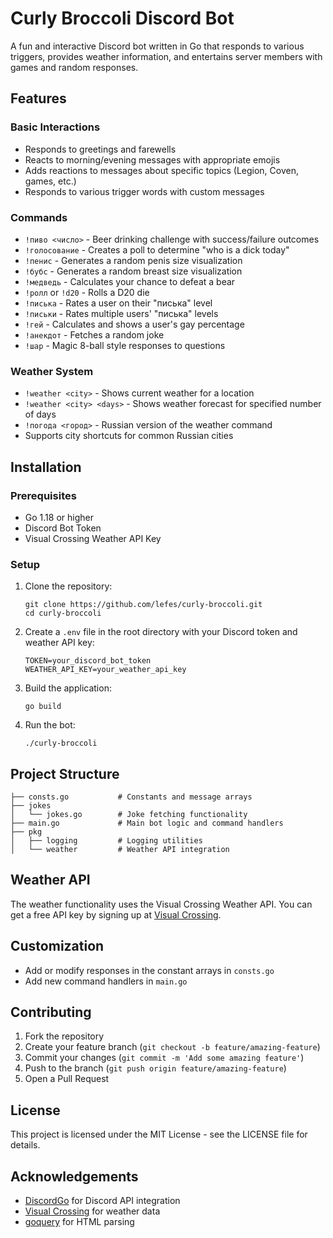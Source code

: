 # Curly Broccoli Discord Bot

A fun and interactive Discord bot written in Go that responds to various triggers, provides weather information, and entertains server members with games and random responses.

## Features

### Basic Interactions
- Responds to greetings and farewells
- Reacts to morning/evening messages with appropriate emojis
- Adds reactions to messages about specific topics (Legion, Coven, games, etc.)
- Responds to various trigger words with custom messages

### Commands
- `!пиво <число>` - Beer drinking challenge with success/failure outcomes
- `!голосование` - Creates a poll to determine "who is a dick today"
- `!пенис` - Generates a random penis size visualization
- `!бубс` - Generates a random breast size visualization
- `!медведь` - Calculates your chance to defeat a bear
- `!ролл` or `!d20` - Rolls a D20 die
- `!писька` - Rates a user on their "писька" level
- `!письки` - Rates multiple users' "писька" levels
- `!гей` - Calculates and shows a user's gay percentage
- `!анекдот` - Fetches a random joke
- `!шар` - Magic 8-ball style responses to questions

### Weather System
- `!weather <city>` - Shows current weather for a location
- `!weather <city> <days>` - Shows weather forecast for specified number of days
- `!погода <город>` - Russian version of the weather command
- Supports city shortcuts for common Russian cities

## Installation

### Prerequisites
- Go 1.18 or higher
- Discord Bot Token
- Visual Crossing Weather API Key

### Setup
1. Clone the repository:
   ```
   git clone https://github.com/lefes/curly-broccoli.git
   cd curly-broccoli
   ```

2. Create a `.env` file in the root directory with your Discord token and weather API key:
   ```
   TOKEN=your_discord_bot_token
   WEATHER_API_KEY=your_weather_api_key
   ```

3. Build the application:
   ```
   go build
   ```

4. Run the bot:
   ```
   ./curly-broccoli
   ```

## Project Structure

```
├── consts.go           # Constants and message arrays
├── jokes
│   └── jokes.go        # Joke fetching functionality
├── main.go             # Main bot logic and command handlers
├── pkg
│   ├── logging         # Logging utilities
│   └── weather         # Weather API integration
```

## Weather API

The weather functionality uses the Visual Crossing Weather API. You can get a free API key by signing up at [Visual Crossing](https://www.visualcrossing.com/).

## Customization

- Add or modify responses in the constant arrays in `consts.go`
- Add new command handlers in `main.go`

## Contributing

1. Fork the repository
2. Create your feature branch (`git checkout -b feature/amazing-feature`)
3. Commit your changes (`git commit -m 'Add some amazing feature'`)
4. Push to the branch (`git push origin feature/amazing-feature`)
5. Open a Pull Request

## License

This project is licensed under the MIT License - see the LICENSE file for details.

## Acknowledgements

- [DiscordGo](https://github.com/bwmarrin/discordgo) for Discord API integration
- [Visual Crossing](https://www.visualcrossing.com/) for weather data
- [goquery](https://github.com/PuerkitoBio/goquery) for HTML parsing